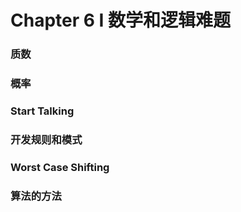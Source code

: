 # Chapter 6 I 数学和逻辑难题

### 质数

### 概率

### Start Talking

### 开发规则和模式

### Worst Case Shifting

### 算法的方法

